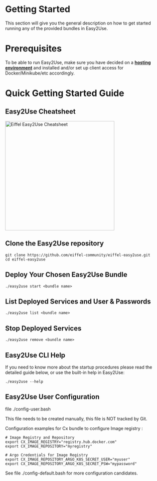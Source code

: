 <!---
   Copyright 2019 Ericsson AB.
   For a full list of individual contributors, please see the commit history.

   Licensed under the Apache License, Version 2.0 (the "License");
   you may not use this file except in compliance with the License.
   You may obtain a copy of the License at

       http://www.apache.org/licenses/LICENSE-2.0

   Unless required by applicable law or agreed to in writing, software
   distributed under the License is distributed on an "AS IS" BASIS,
   WITHOUT WARRANTIES OR CONDITIONS OF ANY KIND, either express or implied.
   See the License for the specific language governing permissions and
   limitations under the License.
--->
# Getting Started

This section will give you the general description on how to get started running any of the provided bundles in Easy2Use.

# Prerequisites

To be able to run Easy2Use, make sure you have decided on a [**hosting environment**](./Hosting_Environments.md) and installed and/or set up client access for Docker/Minikube/etc accordingly.

# Quick Getting Started Guide

## Easy2Use Cheatsheet
<a href="../docs/Easy2Use_CheatSheet.pdf" target="_blank"><img src="../images/cheatsheet_easy2use.png" alt="Eiffel Easy2Use Cheatsheet" width="350" /></a>

## Clone the Easy2Use repository

```
git clone https://github.com/eiffel-community/eiffel-easy2use.git
cd eiffel-easy2use
```

## Deploy Your Chosen Easy2Use Bundle
```
./easy2use start <bundle name>
```

## List Deployed Services and User & Passwords
```
./easy2use list <bundle name>
```

## Stop Deployed Services
```
./easy2use remove <bundle name>
```

## Easy2Use CLI Help
If you need to know more about the startup procedures please read the detailed guide below, or use the built-in help in Easy2Use:
```
./easy2use --help
```

## Easy2Use User Configuration

file ./config-user.bash

This file needs to be created manually, this file is NOT tracked by Git.

Configuration examples for Cx bundle to configure Image registry :
```
# Image Registry and Repository
export CX_IMAGE_REGISTRY="registry.hub.docker.com"
export CX_IMAGE_REPOSITORY="myregistry"

# Argo Credentials for Image Registry 
export CX_IMAGE_REPOSITORY_ARGO_K8S_SECRET_USER="myuser"
export CX_IMAGE_REPOSITORY_ARGO_K8S_SECRET_PSW="mypassword"
```
See file ./config-default.bash for more configuration candidates.
